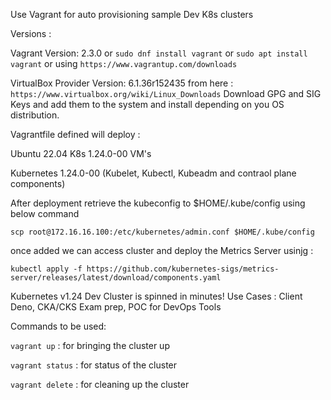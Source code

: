 Use Vagrant for auto provisioning sample Dev K8s clusters 

Versions :

Vagrant Version: 2.3.0 or `sudo dnf install vagrant` or `sudo apt install vagrant` or using `https://www.vagrantup.com/downloads`

VirtualBox Provider Version: 6.1.36r152435 from here : `https://www.virtualbox.org/wiki/Linux_Downloads`
Download GPG and SIG Keys and add them to the system and install depending on you OS distribution.

Vagrantfile defined will deploy : 

Ubuntu 22.04 K8s 1.24.0-00 VM's

Kubernetes 1.24.0-00 (Kubelet, Kubectl, Kubeadm and contraol plane components)

After deployment retrieve the kubeconfig to $HOME/.kube/config using below command 

`scp root@172.16.16.100:/etc/kubernetes/admin.conf $HOME/.kube/config`

once added we can access cluster and deploy the Metrics Server usinjg :

`kubectl apply -f https://github.com/kubernetes-sigs/metrics-server/releases/latest/download/components.yaml`

Kubernetes v1.24 Dev Cluster is spinned in minutes!
Use Cases : Client Deno, CKA/CKS Exam prep, POC for DevOps Tools  


Commands to be used:

`vagrant up` : for bringing the cluster up

`vagrant status` : for status of the cluster
           
`vagrant delete` : for cleaning up the cluster

